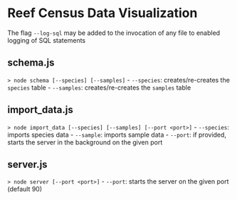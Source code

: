 # Reef Census Data Visualization

The flag `--log-sql` may be added to the invocation of any file to enabled logging of SQL statements

## schema.js
`> node schema [--species] [--samples]`
    - `--species`: creates/re-creates the `species` table
    - `--samples`: creates/re-creates the `samples` table

## import_data.js
`> node import_data [--species] [--samples] [--port <port>]`
    - `--species`: imports species data
    - `--sample`: imports sample data
    - `--port`: if provided, starts the server in the background on the given port

## server.js
`> node server [--port <port>]`
    - `--port`: starts the server on the given port (default 90)
